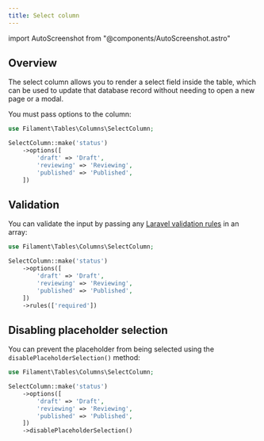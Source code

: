 ```yaml
---
title: Select column
---
```

import AutoScreenshot from "@components/AutoScreenshot.astro"

## Overview

The select column allows you to render a select field inside the table, which can be used to update that database record without needing to open a new page or a modal.

You must pass options to the column:

```php
use Filament\Tables\Columns\SelectColumn;

SelectColumn::make('status')
    ->options([
        'draft' => 'Draft',
        'reviewing' => 'Reviewing',
        'published' => 'Published',
    ])
```

<AutoScreenshot name="tables/columns/select/simple" alt="Select column" version="3.x" />

## Validation

You can validate the input by passing any [Laravel validation rules](https://laravel.com/docs/validation#available-validation-rules) in an array:

```php
use Filament\Tables\Columns\SelectColumn;

SelectColumn::make('status')
    ->options([
        'draft' => 'Draft',
        'reviewing' => 'Reviewing',
        'published' => 'Published',
    ])
    ->rules(['required'])
```

## Disabling placeholder selection

You can prevent the placeholder from being selected using the `disablePlaceholderSelection()` method:

```php
use Filament\Tables\Columns\SelectColumn;

SelectColumn::make('status')
    ->options([
        'draft' => 'Draft',
        'reviewing' => 'Reviewing',
        'published' => 'Published',
    ])
    ->disablePlaceholderSelection()
```
